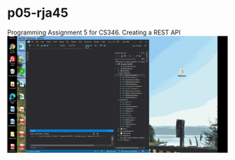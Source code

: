 # p05-rja45
Programming Assignment 5 for CS346. Creating a REST API
![PA5Demo](https://github.com/HSU-F20-CS346/p05-rja45/blob/main/PA5Demo.gif)
